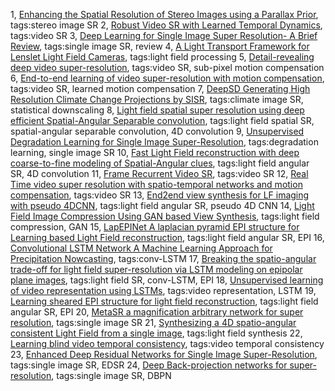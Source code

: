 1, [Enhancing the Spatial Resolution of Stereo Images using a Parallax Prior](https://note.youdao.com/ynoteshare1/index.html?id=2e9ffad158a67e63bd1d77be85a954cb&type=notebook#/WEBd0d05165f17abf30886d16278fd9bf5d), tags:stereo image SR
2, [Robust Video SR with Learned Temporal Dynamics](https://note.youdao.com/ynoteshare1/index.html?id=2e9ffad158a67e63bd1d77be85a954cb&type=notebook#/WEB013300813294b11bcd2511a3d272aa99), tags:video SR
3, [Deep Learning for Single Image Super Resolution- A Brief Review](https://note.youdao.com/ynoteshare1/index.html?id=2e9ffad158a67e63bd1d77be85a954cb&type=notebook#/WEB712a4e15e434ddff1eafffd691768ef3), tags:single image SR, review
4, [A Light Transport Framework for Lenslet Light Field Cameras](https://note.youdao.com/ynoteshare1/index.html?id=2e9ffad158a67e63bd1d77be85a954cb&type=notebook#/WEB22ec63b3ea49bd7c02440a40377d8331), tags:light field processing
5, [Detail-revealing deep video super-resolution](https://note.youdao.com/ynoteshare1/index.html?id=2e9ffad158a67e63bd1d77be85a954cb&type=notebook#/WEBacce717e2106226040c34f39e9928950), tags:video SR, sub-pixel motion compensation
6, [End-to-end learning of video super-resolution with motion compensation](https://note.youdao.com/ynoteshare1/index.html?id=2e9ffad158a67e63bd1d77be85a954cb&type=notebook#/WEBfba0521d41bd4531e983723b9daea461), tags:video SR, learned motion compensation
7, [DeepSD Generating High Resolution Climate Change Projections by SISR](https://note.youdao.com/ynoteshare1/index.html?id=2e9ffad158a67e63bd1d77be85a954cb&type=notebook#/WEB1a14eaffc111438ce7899e8a38193770), tags:climate image SR, statistical downscaling
8, [Light field spatial super resolution using deep efficient Spatial-Angular Separable convolution](https://note.youdao.com/ynoteshare1/index.html?id=2e9ffad158a67e63bd1d77be85a954cb&type=notebook#/WEBf006c490cd473524e18b0539f80f8351), tags:light field spatial SR, spatial-angular separable convolution, 4D convolution
9, [Unsupervised Degradation Learning for Single Image Super-Resolution](https://note.youdao.com/ynoteshare1/index.html?id=2e9ffad158a67e63bd1d77be85a954cb&type=notebook#/WEB182abba8f5fbb02596775e9c770c9543), tags:degradation learning, single image SR
10, [Fast Light Field reconstruction with deep coarse-to-fine modeling of Spatial-Angular clues](https://note.youdao.com/ynoteshare1/index.html?id=2e9ffad158a67e63bd1d77be85a954cb&type=notebook#/WEBdc9d165a3bb8d92429c5c86faec20a0a), tags:light field angular SR, 4D convolution
11, [Frame Recurrent Video SR](https://note.youdao.com/ynoteshare1/index.html?id=2e9ffad158a67e63bd1d77be85a954cb&type=notebook#/WEB50453449e3888c8abc58f075b91c5118), tags:video SR
12, [Real Time video super resolution with spatio-temporal networks and motion compensation](https://note.youdao.com/ynoteshare1/index.html?id=2e9ffad158a67e63bd1d77be85a954cb&type=notebook#/WEB7bd6784dea3a077f39d268a3b22c89ac), tags:video SR
13, [End2end view synthesis for LF imaging with pseudo 4DCNN](https://note.youdao.com/ynoteshare1/index.html?id=2e9ffad158a67e63bd1d77be85a954cb&type=notebook#/WEBfaedd01a48f340fab552e743be4335f3), tags:light field angular SR, pseudo 4D CNN
14, [Light Field Image Compression Using GAN based View Synthesis](https://note.youdao.com/ynoteshare1/index.html?id=2e9ffad158a67e63bd1d77be85a954cb&type=notebook#/WEB29d3a42b56fccc850bf1ea9b222a1b6a), tags:light field compression, GAN
15, [LapEPINet A laplacian pyramid EPI structure for Learning based Light Field reconstruction](https://note.youdao.com/ynoteshare1/index.html?id=2e9ffad158a67e63bd1d77be85a954cb&type=notebook#/WEBec090f847df26931bec97306d303b5aa), tags:light field angular SR, EPI
16, [Convolutional LSTM Network A Machine Learning Approach for Precipitation Nowcasting](https://note.youdao.com/ynoteshare1/index.html?id=2e9ffad158a67e63bd1d77be85a954cb&type=notebook#/WEBddab2fde43831f146ed2eb81a0f7ca0e), tags:conv-LSTM
17, [Breaking the spatio-angular trade-off for light field super-resolution via LSTM modeling on epipolar plane images](https://note.youdao.com/ynoteshare1/index.html?id=2e9ffad158a67e63bd1d77be85a954cb&type=notebook#/WEBe0f648defdf017135c1132386877a954), tags:light field SR, conv-LSTM, EPI
18, [Unsupervised learning of video representation using LSTMs](https://note.youdao.com/ynoteshare1/index.html?id=2e9ffad158a67e63bd1d77be85a954cb&type=notebook#/WEB4d6c18527a6a8f9bd25796b2358f5838), tags:video representation, LSTM
19, [Learning sheared EPI structure for light field reconstruction](https://note.youdao.com/ynoteshare1/index.html?id=2e9ffad158a67e63bd1d77be85a954cb&type=notebook#/WEB5537d8587a46250456f1c602ae010c05), tags:light field angular SR, EPI
20, [MetaSR a magnification arbitrary network for super resolution](https://note.youdao.com/ynoteshare1/index.html?id=2e9ffad158a67e63bd1d77be85a954cb&type=notebook#/WEB4271d89a971cbbae2bc1104648da2b58), tags:single image SR
21, [Synthesizing a 4D spatio-angular consistent Light Field from a single image](https://note.youdao.com/ynoteshare1/index.html?id=2e9ffad158a67e63bd1d77be85a954cb&type=notebook#/WEBff778bb89725b5d2038e2702a7b5494e), tags:light field synthesis
22, [Learning blind video temporal consistency](https://note.youdao.com/ynoteshare1/index.html?id=2e9ffad158a67e63bd1d77be85a954cb&type=notebook#/WEBf67c5a57b8b3896d57eed8b735076ebb), tags:video temporal consistency
23, [Enhanced Deep Residual Networks for Single Image Super-Resolution](https://note.youdao.com/ynoteshare1/index.html?id=2e9ffad158a67e63bd1d77be85a954cb&type=notebook#/WEBa3b804663ede01faed30333a00412691), tags:single image SR, EDSR
24, [Deep Back-projection networks for super-resolution](https://note.youdao.com/ynoteshare1/index.html?id=2e9ffad158a67e63bd1d77be85a954cb&type=notebook#/WEB2c955eb57c4f20aa45e3f9cce3ecf9d2), tags:single image SR, DBPN
